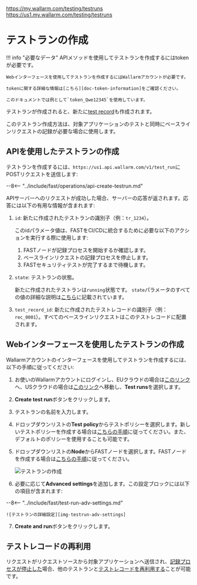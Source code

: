 [img-test-run-creation]:            ../../images/fast/operations/common/create-testrun/test-run-create.png
[img-testrun-adv-settings]:         ../../images/fast/operations/common/create-testrun/test-run-settings.png

[doc-token-information]:    internals.md#token
[doc-state-description]:    check-testrun-status.md
[doc-copying-testrun]:      copy-testrun.md
[doc-testrecord]:           internals.md#test-record

[link-stopping-recording-chapter]:  stop-recording.md
[link-create-policy]:               test-policy/general.md
[link-create-node]:                 create-node.md
[doc-inactivity-timeout]:           internals.md#test-run
https://my.wallarm.com/testing/testruns
https://us1.my.wallarm.com/testing/testruns

# テストランの作成

!!! info "必要なデータ"
    APIメソッドを使用してテストランを作成するにはtokenが必要です。
    
    Webインターフェースを使用してテストランを作成するにはWallarmアカウントが必要です。
    
    tokenに関する詳細な情報は[こちら][doc-token-information]をご確認ください。
    
    このドキュメントでは例として`token_Qwe12345`を使用しています。

テストランが作成されると、新たに[test record][doc-testrecord]も作成されます。

このテストラン作成方法は、対象アプリケーションのテストと同時にベースラインリクエストの記録が必要な場合に使用します。

## APIを使用したテストランの作成

テストランを作成するには、`https://us1.api.wallarm.com/v1/test_run`にPOSTリクエストを送信します:

--8<-- "../include/fast/operations/api-create-testrun.md"

APIサーバーへのリクエストが成功した場合、サーバーの応答が返されます。応答には以下の有用な情報が含まれます:

1.  `id`: 新たに作成されたテストランの識別子（例：`tr_1234`）。
    
    このidパラメータ値は、FASTをCI/CDに統合するために必要な以下のアクションを実行する際に使用します:
    
    1.  FASTノードが記録プロセスを開始するか確認します。  
    2.  ベースラインリクエストの記録プロセスを停止します。
    3.  FASTセキュリティテストが完了するまで待機します。
    
2.  `state`: テストランの状態。
    
    新たに作成されたテストランは`running`状態です。
    `state`パラメータのすべての値の詳細な説明は[こちら][doc-state-description]に記載されています。
    
3.  `test_record_id`: 新たに作成されたテストレコードの識別子（例：`rec_0001`）。すべてのベースラインリクエストはこのテストレコードに配置されます。

## Webインターフェースを使用したテストランの作成
      
Wallarmアカウントのインターフェースを使用してテストランを作成するには、以下の手順に従ってください:

1. お使いのWallarmアカウントにログインし、EUクラウドの場合は[このリンク](https://my.wallarm.com/testing/testruns)へ、USクラウドの場合は[このリンク](https://us1.my.wallarm.com/testing/testruns)へ移動し、**Test runs**を選択します。

2. **Create test run**ボタンをクリックします。

3. テストランの名前を入力します。

4. ドロップダウンリストの**Test policy**からテストポリシーを選択します。新しいテストポリシーを作成する場合は[こちらの手順][link-create-policy]に従ってください。また、デフォルトのポリシーを使用することも可能です。

5. ドロップダウンリストの**Node**からFASTノードを選択します。FASTノードを作成する場合は[こちらの手順][link-create-node]に従ってください。

    ![テストランの作成][img-test-run-creation]

6. 必要に応じて**Advanced settings**を追加します。この設定ブロックには以下の項目が含まれます:

--8<-- "../include/fast/test-run-adv-settings.md"

    ![テストランの詳細設定][img-testrun-adv-settings]

7. **Create and run**ボタンをクリックします。

## テストレコードの再利用

リクエストがリクエストソースから対象アプリケーションへ送信され、[記録プロセスが停止した][link-stopping-recording-chapter]場合、他のテストランと[テストレコードを再利用する][doc-copying-testrun]ことが可能です。